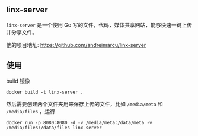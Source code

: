 ## linx-server
`linx-server` 是一个使用 Go 写的文件，代码，媒体共享网站，能够快速一键上传并分享文件。

他的项目地址: <https://github.com/andreimarcu/linx-server>

## 使用
build 镜像

    docker build -t linx-server .

然后需要创建两个文件夹用来保存上传的文件，比如 `/media/meta` 和 `/media/files` ，运行

    docker run -p 8080:8080 -d -v /media/meta:/data/meta -v /media/files:/data/files linx-server


